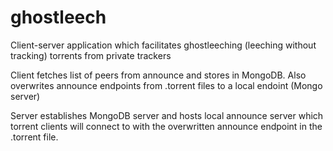 # ghostleech
Client-server application which facilitates ghostleeching (leeching without tracking) torrents from private trackers

Client fetches list of peers from announce and stores in MongoDB. Also overwrites announce endpoints from .torrent files to a local endoint (Mongo server)

Server establishes MongoDB server and hosts local announce server which torrent clients will connect to with the overwritten announce endpoint in the .torrent file. 
